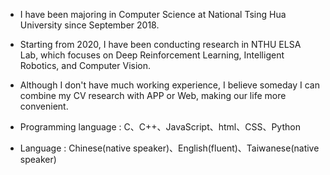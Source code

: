 * I have been majoring in Computer Science at National Tsing Hua University since September 2018. 
* Starting from 2020, I have been conducting research in NTHU ELSA Lab, which focuses on Deep Reinforcement Learning, Intelligent Robotics, and Computer Vision.

* Although I don't have much working experience, I believe someday I can combine my CV research with APP or Web, making our life more convenient.

* Programming language : C、C++、JavaScript、html、CSS、Python
* Language : Chinese(native speaker)、English(fluent)、Taiwanese(native speaker)


<!---
NTHUluvy/NTHUluvy is a ✨ special ✨ repository because its `README.md` (this file) appears on your GitHub profile.
You can click the Preview link to take a look at your changes.
--->
